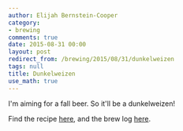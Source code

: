 ```yaml
---
author: Elijah Bernstein-Cooper
category:
- brewing
comments: true
date: 2015-08-31 00:00
layout: post
redirect_from: /brewing/2015/08/31/dunkelweizen
tags: null
title: Dunkelweizen
use_math: true
---
```


I'm aiming for a fall beer. So it'll be a dunkelweizen!

Find the recipe
[here](https://www.brewtoad.com/recipes/hacker-pschorr-dunkelweizen), and the
brew log
[here](https://www.brewtoad.com/recipes/hacker-pschorr-dunkelweizen/brew-logs/137485).